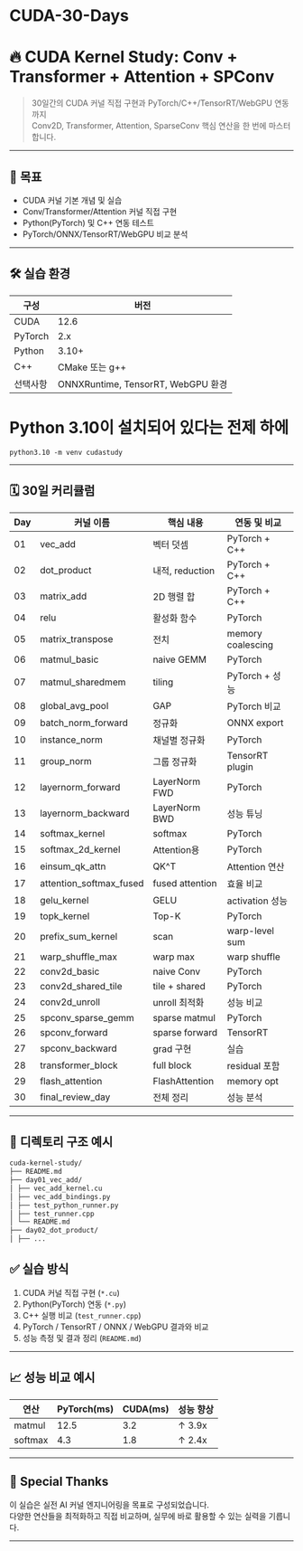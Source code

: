 # CUDA-30-Days

# 🔥 CUDA Kernel Study: Conv + Transformer + Attention + SPConv

> 30일간의 CUDA 커널 직접 구현과 PyTorch/C++/TensorRT/WebGPU 연동까지  
> Conv2D, Transformer, Attention, SparseConv 핵심 연산을 한 번에 마스터합니다.

---

## 📌 목표

- CUDA 커널 기본 개념 및 실습
- Conv/Transformer/Attention 커널 직접 구현
- Python(PyTorch) 및 C++ 연동 테스트
- PyTorch/ONNX/TensorRT/WebGPU 비교 분석

---

## 🛠️ 실습 환경

| 구성 | 버전 |
|------|------|
| CUDA | 12.6 |
| PyTorch | 2.x |
| Python | 3.10+ |
| C++ | CMake 또는 g++ |
| 선택사항 | ONNXRuntime, TensorRT, WebGPU 환경 |

# Python 3.10이 설치되어 있다는 전제 하에
```
python3.10 -m venv cudastudy
```
---

## 🗓️ 30일 커리큘럼

| Day | 커널 이름 | 핵심 내용 | 연동 및 비교 |
|-----|-----------|-----------|---------------|
| 01 | vec_add | 벡터 덧셈 | PyTorch + C++ |
| 02 | dot_product | 내적, reduction | PyTorch + C++ |
| 03 | matrix_add | 2D 행렬 합 | PyTorch + C++ |
| 04 | relu | 활성화 함수 | PyTorch |
| 05 | matrix_transpose | 전치 | memory coalescing |
| 06 | matmul_basic | naive GEMM | PyTorch |
| 07 | matmul_sharedmem | tiling | PyTorch + 성능 |
| 08 | global_avg_pool | GAP | PyTorch 비교 |
| 09 | batch_norm_forward | 정규화 | ONNX export |
| 10 | instance_norm | 채널별 정규화 | PyTorch |
| 11 | group_norm | 그룹 정규화 | TensorRT plugin |
| 12 | layernorm_forward | LayerNorm FWD | PyTorch |
| 13 | layernorm_backward | LayerNorm BWD | 성능 튜닝 |
| 14 | softmax_kernel | softmax | PyTorch |
| 15 | softmax_2d_kernel | Attention용 | PyTorch |
| 16 | einsum_qk_attn | QK^T | Attention 연산 |
| 17 | attention_softmax_fused | fused attention | 효율 비교 |
| 18 | gelu_kernel | GELU | activation 성능 |
| 19 | topk_kernel | Top-K | PyTorch |
| 20 | prefix_sum_kernel | scan | warp-level sum |
| 21 | warp_shuffle_max | warp max | warp shuffle |
| 22 | conv2d_basic | naive Conv | PyTorch |
| 23 | conv2d_shared_tile | tile + shared | PyTorch |
| 24 | conv2d_unroll | unroll 최적화 | 성능 비교 |
| 25 | spconv_sparse_gemm | sparse matmul | PyTorch |
| 26 | spconv_forward | sparse forward | TensorRT |
| 27 | spconv_backward | grad 구현 | 실습 |
| 28 | transformer_block | full block | residual 포함 |
| 29 | flash_attention | FlashAttention | memory opt |
| 30 | final_review_day | 전체 정리 | 성능 분석 |

---

## 📂 디렉토리 구조 예시
```bash
cuda-kernel-study/
├── README.md
├── day01_vec_add/
│ ├── vec_add_kernel.cu
│ ├── vec_add_bindings.py
│ ├── test_python_runner.py
│ ├── test_runner.cpp
│ └── README.md
├── day02_dot_product/
│ ├── ...
```

## ✅ 실습 방식

1. CUDA 커널 직접 구현 (`*.cu`)
2. Python(PyTorch) 연동 (`*.py`)
3. C++ 실행 비교 (`test_runner.cpp`)
4. PyTorch / TensorRT / ONNX / WebGPU 결과와 비교
5. 성능 측정 및 결과 정리 (`README.md`)

---

## 📈 성능 비교 예시

| 연산 | PyTorch(ms) | CUDA(ms) | 성능 향상 |
|------|-------------|----------|------------|
| matmul | 12.5 | 3.2 | ↑ 3.9x |
| softmax | 4.3 | 1.8 | ↑ 2.4x |

---

## 🧠 Special Thanks

이 실습은 실전 AI 커널 엔지니어링을 목표로 구성되었습니다.  
다양한 연산들을 최적화하고 직접 비교하며, 실무에 바로 활용할 수 있는 실력을 기릅니다.

---

